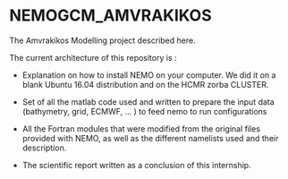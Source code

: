 # NEMOGCM_AMVRAKIKOS
The Amvrakikos Modelling project described here.

The current architecture of this repository is : 

- Explanation on how to install NEMO on your computer. We did it on a blank Ubuntu 16.04 distribution and on the HCMR zorba CLUSTER.

- Set of all the matlab code used and written to prepare the input data (bathymetry, grid, ECMWF, ... ) to feed nemo to run configurations

- All the Fortran modules that were modified from the original files provided with NEMO, as well as the different namelists used and their description.

- The scientific report written as a conclusion of this internship.
